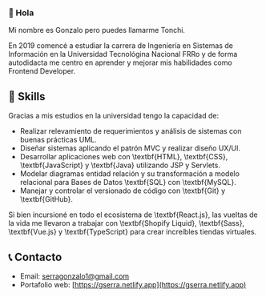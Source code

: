 ### 👋 Hola

Mi nombre es Gonzalo pero puedes llamarme Tonchi.

En 2019 comencé a estudiar la carrera de Ingeniería en Sistemas de Información en la Universidad Tecnológina Nacional FRRo y de forma autodidacta me centro en aprender y mejorar mis habilidades como Frontend Developer.

## 🧠 Skills

Gracias a mis estudios en la universidad tengo la capacidad de:
* Realizar relevamiento de requerimientos y análisis de sistemas con buenas prácticas UML.
* Diseñar sistemas aplicando el patrón MVC y realizar diseño UX/UI.
* Desarrollar aplicaciones web con \textbf{HTML}, \textbf{CSS}, \textbf{JavaScript} y \textbf{Java} utilizando JSP y Servlets.
* Modelar diagramas entidad relación y su transformación a  modelo relacional para Bases de Datos \textbf{SQL} con \textbf{MySQL}.
* Manejar y controlar el versionado de código con \textbf{Git} y \textbf{GitHub}.

Si bien incursioné en todo el ecosistema de \textbf{React.js}, las vueltas de la vida me llevaron a trabajar con \textbf{Shopify Liquid}, \textbf{Sass}, \textbf{Vue.js} y \textbf{TypeScript} para crear increíbles tiendas virtuales.

## 📞 Contacto

* Email: serragonzalo1@gmail.com
* Portafolio web: [https://gserra.netlify.app](https://gserra.netlify.app)
